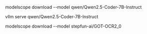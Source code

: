 modelscope download --model qwen/Qwen2.5-Coder-7B-Instruct

vllm serve qwen/Qwen2.5-Coder-7B-Instruct


modelscope download --model stepfun-ai/GOT-OCR2_0